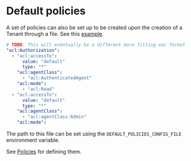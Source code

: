 # Default policies

A set of policies can also be set up to be created upon the creation of
a Tenant through a file.
See this [example](https://github.com/orchestracities/anubis/blob/master/config/opa-service/default_policies.yml).

```yaml
# TODO: This will eventually be a different more fitting wac format
"acl:Authorization":
  - "acl:accessTo":
      value: "default"
      type: "*"
    "acl:agentClass":
      - "acl:AuthenticatedAgent"
    "acl:mode":
      - "acl:Read"
  - "acl:accessTo":
      value: "default"
      type: "*"
    "acl:agentClass":
      - "acl:agentClass:Admin"
    "acl:mode":
```

The path to this file can be set using the
`DEFAULT_POLICIES_CONFIG_FILE` environment variable.

See [Policies](../user/policies.md) for defining them.
